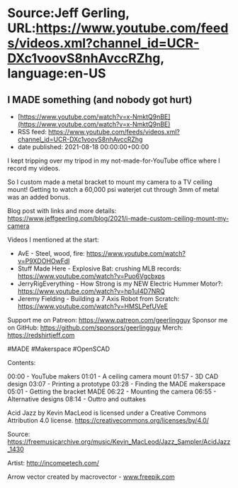 # Source:Jeff Gerling, URL:https://www.youtube.com/feeds/videos.xml?channel_id=UCR-DXc1voovS8nhAvccRZhg, language:en-US

## I MADE something (and nobody got hurt)
 - [https://www.youtube.com/watch?v=x-NmktQ9nBE](https://www.youtube.com/watch?v=x-NmktQ9nBE)
 - RSS feed: https://www.youtube.com/feeds/videos.xml?channel_id=UCR-DXc1voovS8nhAvccRZhg
 - date published: 2021-08-18 00:00:00+00:00

I kept tripping over my tripod in my not-made-for-YouTube office where I record my videos.

So I custom made a metal bracket to mount my camera to a TV ceiling mount! Getting to watch a 60,000 psi waterjet cut through 3mm of metal was an added bonus.

Blog post with links and more details: https://www.jeffgeerling.com/blog/2021/i-made-custom-ceiling-mount-my-camera

Videos I mentioned at the start:

  - AvE - Steel, wood, fire: https://www.youtube.com/watch?v=P9XDOHOwFdI
  - Stuff Made Here - Explosive Bat: crushing MLB records: https://www.youtube.com/watch?v=Puo6Vgcbxps
  - JerryRigEverything - How Strong is my NEW Electric Hummer Motor?: https://www.youtube.com/watch?v=hp1uI4D7NRQ
  - Jeremy Fielding - Building a 7 Axis Robot from Scratch: https://www.youtube.com/watch?v=HMSLPefUVeE

Support me on Patreon: https://www.patreon.com/geerlingguy
Sponsor me on GitHub: https://github.com/sponsors/geerlingguy
Merch: https://redshirtjeff.com

#MADE #Makerspace #OpenSCAD

Contents:

00:00 - YouTube makers
01:01 - A ceiling camera mount
01:57 - 3D CAD design
03:07 - Printing a prototype
03:28 - Finding the MADE makerspace
05:01 - Getting the bracket MADE
06:22 - Mounting the camera
06:55 - Alternative designs
08:14 - Outtro and outtakes

Acid Jazz by Kevin MacLeod is licensed under a Creative Commons Attribution 4.0 license. https://creativecommons.org/licenses/by/4.0/

Source: https://freemusicarchive.org/music/Kevin_MacLeod/Jazz_Sampler/AcidJazz_1430

Artist: http://incompetech.com/

Arrow vector created by macrovector - www.freepik.com

